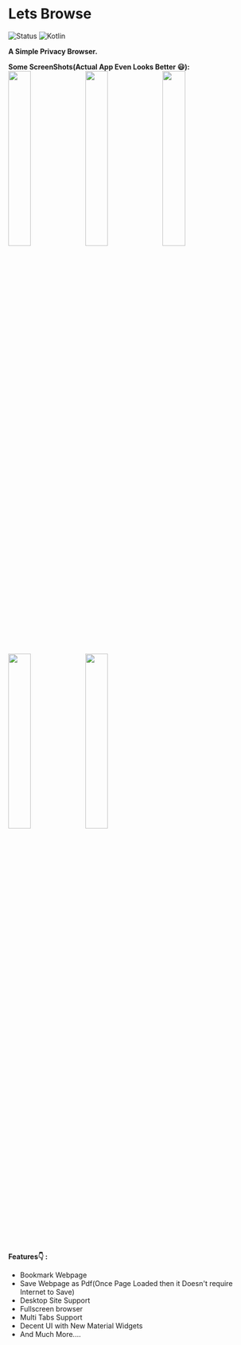 # Lets Browse
![Status](https://img.shields.io/badge/Status-Active-brightgreen)
![Kotlin](https://img.shields.io/badge/Kotlin-100%25-brightgreen)

<b>A Simple Privacy Browser.</b></br>

<!-- <b>Apk Link (Try it yourself & I would love to hear your feedback 🙂):<b>
  <br>https://drive.google.com/file/d/1Ser8PKnSWG6Gx-0LOalay8o1Ub9RxBZE/view?usp=sharing (v4.0.1) -->

<b>Some ScreenShots(Actual App Even Looks Better 😃):</b></br>
<img src="https://github.com/HarshAndroid/Lets_Browse/blob/master/app_screenshots/1.png" width=30% height=30%/>
<img src="https://github.com/HarshAndroid/Lets_Browse/blob/master/app_screenshots/2.png" width=30% height=30%/>
<img src="https://github.com/HarshAndroid/Lets_Browse/blob/master/app_screenshots/4.png" width=30% height=30%/>
<img src="https://github.com/HarshAndroid/Lets_Browse/blob/master/app_screenshots/tabs.png" width=30% height=30%/>
<img src="https://github.com/HarshAndroid/Lets_Browse/blob/master/app_screenshots/6.png" width=30% height=30%/>
<br>
<br>
  
 <b>Features👇 : </b>
<ul>
<li>Bookmark Webpage
<li>Save Webpage as Pdf(Once Page Loaded then it Doesn't require Internet to Save)
<li>Desktop Site Support
<li>Fullscreen browser
<li>Multi Tabs Support
<li>Decent UI with New Material Widgets
<li>And Much More....
</ul>
  

